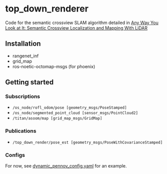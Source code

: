 # top_down_renderer

Code for the semantic crossview SLAM algorithm detailed in 
[Any Way You Look at It: Semantic Crossview Localization and Mapping With LiDAR](https://ieeexplore.ieee.org/document/9361130)

## Installation
- rangenet_inf
- grid_map
- ros-noetic-octomap-msgs (for phoenix)


## Getting started

### Subscriptions
* `/os_node/rofl_odom/pose [geometry_msgs/PoseStamped]`
* `/os_node/segmented_point_cloud [sensor_msgs/PointCloud2]`
* `/titan/asoom/map [grid_map_msgs/GridMap]`

### Publications
* `/top_down_render/pose_est [geometry_msgs/PoseWithCovarianceStamped]`

### Configs
For now, see [dynamic_pennov_config.yaml](./config/dynamic_pennov_config.yaml`]) for an example. 

